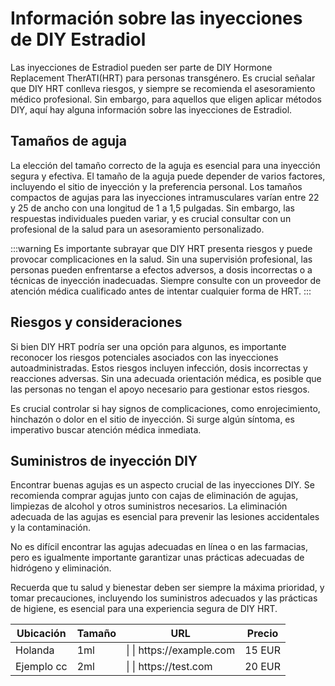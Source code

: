 # Información sobre las inyecciones de DIY Estradiol

Las inyecciones de Estradiol pueden ser parte de DIY Hormone Replacement TherATI(HRT) para personas transgénero. Es crucial señalar que DIY HRT conlleva riesgos, y siempre se recomienda el asesoramiento médico profesional. Sin embargo, para aquellos que eligen aplicar métodos DIY, aquí hay alguna información sobre las inyecciones de Estradiol.

## Tamaños de aguja

La elección del tamaño correcto de la aguja es esencial para una inyección segura y efectiva. El tamaño de la aguja puede depender de varios factores, incluyendo el sitio de inyección y la preferencia personal. Los tamaños compactos de agujas para las inyecciones intramusculares varían entre 22 y 25 de ancho con una longitud de 1 a 1,5 pulgadas. Sin embargo, las respuestas individuales pueden variar, y es crucial consultar con un profesional de la salud para un asesoramiento personalizado.

:::warning
Es importante subrayar que DIY HRT presenta riesgos y puede provocar complicaciones en la salud. Sin una supervisión profesional, las personas pueden enfrentarse a efectos adversos, a dosis incorrectas o a técnicas de inyección inadecuadas. Siempre consulte con un proveedor de atención médica cualificado antes de intentar cualquier forma de HRT.
:::

## Riesgos y consideraciones

Si bien DIY HRT podría ser una opción para algunos, es importante reconocer los riesgos potenciales asociados con las inyecciones autoadministradas. Estos riesgos incluyen infección, dosis incorrectas y reacciones adversas. Sin una adecuada orientación médica, es posible que las personas no tengan el apoyo necesario para gestionar estos riesgos.

Es crucial controlar si hay signos de complicaciones, como enrojecimiento, hinchazón o dolor en el sitio de inyección. Si surge algún síntoma, es imperativo buscar atención médica inmediata.

## Suministros de inyección DIY

Encontrar buenas agujas es un aspecto crucial de las inyecciones DIY. Se recomienda comprar agujas junto con cajas de eliminación de agujas, limpiezas de alcohol y otros suministros necesarios. La eliminación adecuada de las agujas es esencial para prevenir las lesiones accidentales y la contaminación.

No es difícil encontrar las agujas adecuadas en línea o en las farmacias, pero es igualmente importante garantizar unas prácticas adecuadas de hidrógeno y eliminación.

Recuerda que tu salud y bienestar deben ser siempre la máxima prioridad, y tomar precauciones, incluyendo los suministros adecuados y las prácticas de higiene, es esencial para una experiencia segura de DIY HRT.

| Ubicación  | Tamaño | URL                        | Precio |
| ---------- | ------ | -------------------------- | ------ |
| Holanda    | 1ml    | \| \| https\://example.com | 15 EUR |
| Ejemplo cc | 2ml    | \| \| https\://test.com    | 20 EUR |
